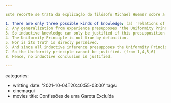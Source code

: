 ```yaml
---

Este recorte se trata da explicação do filósofo Michael Huemer sobre a "refutação" de Hume sobre indução. De acordo com Huemer, "Hume's 'refutation' of induction essentially goes as follows:"

1. There are only three possible kinds of knowledge: (a) 'relations of ideas,' which are things that are true by definition, (b) direct observations, and (c) knowledge based on inductive reasoning, where an inductive inference is a generalization from experience. 
2. Any generalization from experience presupposes 'the Uniformity Principle' -- i.e., that the course of nature is uniform, or that the future will resemble the past. 
3. So inductive knowledge can only be justified if this presupposition is justified. 
4. The Uniformity Principle is not true by definition. 
5. Nor is its truth is direcly perceived. 
6. And since all inductive inference presupposes the Uniformity Principle, any inductive argument for it would be circular. 
7. So the Uniformity principle cannot be justified. (from 1,4,5,6) 
8. Hence, no inductive conclusion is justified.

---
```

categories:
- writting
date: '2021-10-04T20:40:55-03:00'
tags:
- cinemaqui
- movies
title: Confissões de uma Garota Excluída

